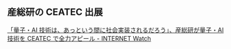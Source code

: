 ## 産総研の CEATEC 出展

[「量子・AI 技術は、あっという間に社会実装されるだろう」、産総研が量子・AI 技術を CEATEC で全力アピール - INTERNET Watch](https://internet.watch.impress.co.jp/docs/interview/2053294.html)
